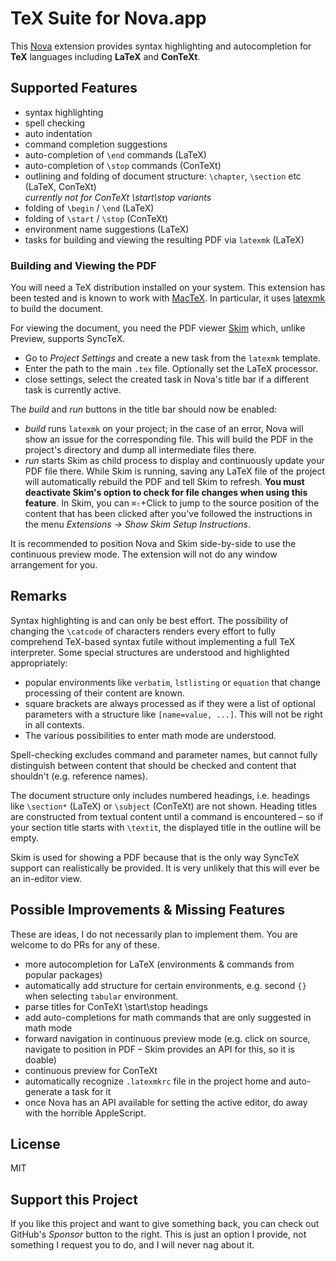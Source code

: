 # TeX Suite for Nova.app

This [Nova](https://nova.app) extension provides syntax highlighting and autocompletion for **TeX** languages including **LaTeX** and **ConTeXt**.

## Supported Features

- syntax highlighting
- spell checking
- auto indentation
- command completion suggestions
- auto-completion of `\end` commands (LaTeX)
- auto-completion of `\stop` commands (ConTeXt)
- outlining and folding of document structure: `\chapter`, `\section` etc (LaTeX, ConTeXt)  
  *currently not for ConTeXt \start\stop variants*
- folding of `\begin` / `\end` (LaTeX)
- folding of `\start` / `\stop` (ConTeXt)
- environment name suggestions (LaTeX)
- tasks for building and viewing the resulting PDF via `latexmk` (LaTeX)

### Building and Viewing the PDF

You will need a TeX distribution installed on your system.
This extension has been tested and is known to work with [MacTeX](https://www.tug.org/mactex/).
In particular, it uses [latexmk](http://personal.psu.edu/~jcc8/software/latexmk/) to build the document.

For viewing the document, you need the PDF viewer [Skim](https://skim-app.sourceforge.io) which, unlike Preview, supports SyncTeX.

- Go to *Project Settings* and create a new task from the `latexmk` template.
- Enter the path to the main `.tex` file.
  Optionally set the LaTeX processor.
- close settings, select the created task in Nova's title bar if a different task is currently active.

The *build* and *run* buttons in the title bar should now be enabled:

- *build* runs `latexmk` on your project; in the case of an error, Nova will show an issue for the corresponding file.
  This will build the PDF in the project's directory and dump all intermediate files there.
- *run* starts Skim as child process to display and continuously update your PDF file there.
  While Skim is running, saving any LaTeX file of the project will automatically rebuild the PDF and tell Skim to refresh.
  **You must deactivate Skim's option to check for file changes when using this feature**.
  In Skim, you can `⌘⇧`+Click to jump to the source position of the content that has been clicked after you've followed the instructions in the menu *Extensions -> Show Skim Setup Instructions*.

It is recommended to position Nova and Skim side-by-side to use the continuous preview mode.
The extension will not do any window arrangement for you.

## Remarks

Syntax highlighting is and can only be best effort.
The possibility of changing the `\catcode` of characters renders every effort to fully comprehend TeX-based syntax futile without implementing a full TeX interpreter.
Some special structures are understood and highlighted appropriately:

 * popular environments like `verbatim`, `lstlisting` or `equation` that change processing of their content are known.
 * square brackets are always processed as if they were a list of optional parameters with a structure like `[name=value, ...]`.
   This will not be right in all contexts.
 * The various possibilities to enter math mode are understood.

Spell-checking excludes command and parameter names, but cannot fully distinguish between content that should be checked and content that shouldn't (e.g. reference names).

The document structure only includes numbered headings, i.e. headings like `\section*` (LaTeX) or `\subject` (ConTeXt) are not shown.
Heading titles are constructed from textual content until a command is encountered – so if your section title starts with `\textit`, the displayed title in the outline will be empty.

Skim is used for showing a PDF because that is the only way SyncTeX support can realistically be provided.
It is very unlikely that this will ever be an in-editor view.

## Possible Improvements & Missing Features

These are ideas, I do not necessarily plan to implement them.
You are welcome to do PRs for any of these.

- more autocompletion for LaTeX (environments & commands from popular packages)
- automatically add structure for certain environments, e.g. second `{}` when selecting `tabular` environment.
- parse titles for ConTeXt \start\stop headings
- add auto-completions for math commands that are only suggested in math mode
- forward navigation in continuous preview mode (e.g. click on source, navigate to position in PDF – Skim provides an API for this, so it is doable)
- continuous preview for ConTeXt
- automatically recognize `.latexmkrc` file in the project home and auto-generate a task for it
- once Nova has an API available for setting the active editor, do away with the horrible AppleScript.

## License

MIT

## Support this Project

If you like this project and want to give something back, you can check out GitHub's *Sponsor* button to the right.
This is just an option I provide, not something I request you to do, and I will never nag about it.